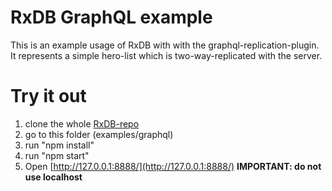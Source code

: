 # RxDB GraphQL example

This is an example usage of RxDB with with the graphql-replication-plugin.
It represents a simple hero-list which is two-way-replicated with the server.

# Try it out
1. clone the whole [RxDB-repo](https://github.com/pubkey/rxdb)
2. go to this folder (examples/graphql)
3. run "npm install"
4. run "npm start"
5. Open [http://127.0.0.1:8888/](http://127.0.0.1:8888/) **IMPORTANT: do not use localhost**
